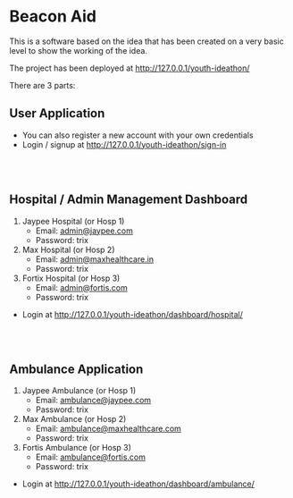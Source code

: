 # Beacon Aid

This is a software based on the idea that has been created on a very basic level to show the working of the idea.

The project has been deployed at http://127.0.0.1/youth-ideathon/

There are 3 parts:
## User Application
- You can also register a new account with your own credentials
- Login / signup at http://127.0.0.1/youth-ideathon/sign-in


<br><br>
## Hospital / Admin Management Dashboard
1. Jaypee Hospital (or Hosp 1)
    - Email: admin@jaypee.com
    - Password: trix
2. Max Hospital (or Hosp 2)
    - Email: admin@maxhealthcare.in
    - Password: trix
3. Fortix Hospital (or Hosp 3)
    - Email: admin@fortis.com
    - Password: trix
- Login at http://127.0.0.1/youth-ideathon/dashboard/hospital/

<br><br>



## Ambulance Application
1. Jaypee Ambulance (or Hosp 1)
    - Email: ambulance@jaypee.com
    - Password: trix
2. Max Ambulance (or Hosp 2)
    - Email: ambulance@maxhealthcare.com
    - Password: trix
3. Fortis Ambulance (or Hosp 3)
    - Email: ambulance@fortis.com
    - Password: trix
- Login at http://127.0.0.1/youth-ideathon/dashboard/ambulance/
